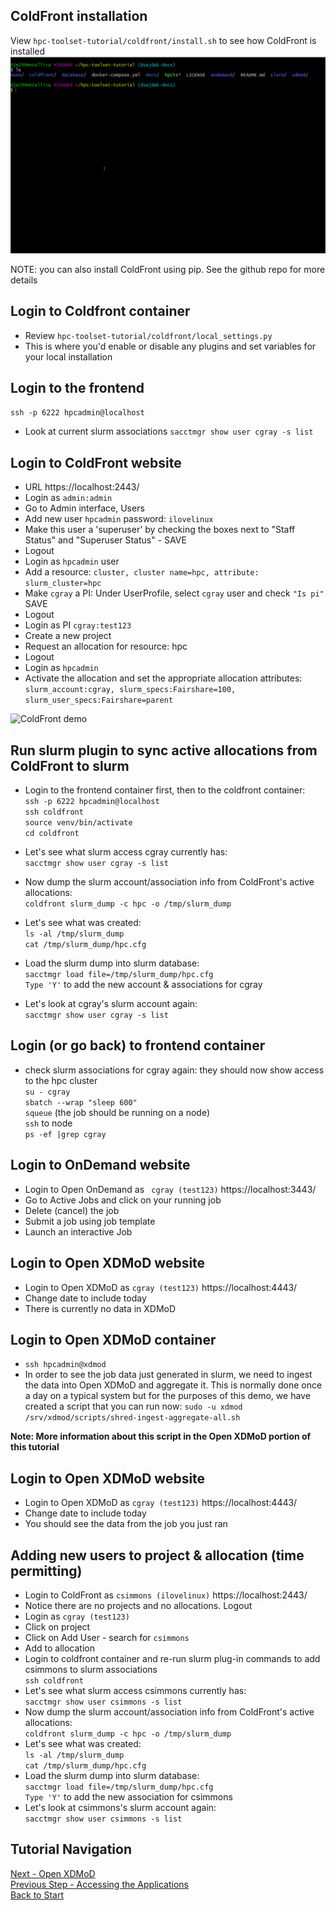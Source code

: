 ## ColdFront installation
View `hpc-toolset-tutorial/coldfront/install.sh` to see how ColdFront is installed
![ColdFront installation script](../docs/cf_install.gif)

NOTE: you can also install ColdFront using pip.  See the github repo for more details

## Login to Coldfront container
- Review `hpc-toolset-tutorial/coldfront/local_settings.py`
- This is where you'd enable or disable any plugins and set variables for your local installation

## Login to the frontend
`ssh -p 6222 hpcadmin@localhost`  
- Look at current slurm associations
`sacctmgr show user cgray -s list`

## Login to ColdFront website
- URL https://localhost:2443/
- Login as `admin:admin`
- Go to Admin interface, Users
- Add new user `hpcadmin` password: `ilovelinux`
- Make this user a 'superuser' by checking the boxes next to "Staff Status" and "Superuser Status" - SAVE
- Logout
- Login as `hpcadmin` user
- Add a resource: `cluster, cluster name=hpc, attribute: slurm_cluster=hpc`
- Make `cgray` a PI: Under UserProfile, select `cgray` user and check ``"Is pi"``  SAVE
- Logout
- Login as PI `cgray:test123`
- Create a new project
- Request an allocation for resource: hpc
- Logout
- Login as `hpcadmin`
- Activate the allocation and set the appropriate allocation attributes:  
`slurm_account:cgray, slurm_specs:Fairshare=100, slurm_user_specs:Fairshare=parent`

![ColdFront demo](../docs/cf_demo.gif)

## Run slurm plugin to sync active allocations from ColdFront to slurm
- Login to the frontend container first, then to the coldfront container:  
`ssh -p 6222 hpcadmin@localhost`  
`ssh coldfront`  
`source venv/bin/activate`  
`cd coldfront`  

- Let's see what slurm access cgray currently has:  
`sacctmgr show user cgray -s list`
- Now dump the slurm account/association info from ColdFront's active allocations:  
`coldfront slurm_dump -c hpc -o /tmp/slurm_dump`
- Let's see what was created:  
`ls -al /tmp/slurm_dump`  
`cat /tmp/slurm_dump/hpc.cfg`  
- Load the slurm dump into slurm database:  
`sacctmgr load file=/tmp/slurm_dump/hpc.cfg`  
`Type 'Y'` to add the new account & associations for cgray
- Let's look at cgray's slurm account again:  
`sacctmgr show user cgray -s list`



## Login (or go back) to frontend container
- check slurm associations for cgray again: they should now show access to the hpc cluster  
`su - cgray`  
`sbatch --wrap "sleep 600"`  
`squeue`  (the job should be running on a node)  
`ssh` to node  
`ps -ef |grep cgray`  

## Login to OnDemand website
- Login to Open OnDemand as ` cgray (test123)`  https://localhost:3443/
- Go to Active Jobs and click on your running job
- Delete (cancel) the job
- Submit a job using job template
- Launch an interactive Job

## Login to Open XDMoD website
- Login to Open XDMoD as `cgray (test123)`  https://localhost:4443/
- Change date to include today
- There is currently no data in XDMoD

## Login to Open XDMoD container
- `ssh hpcadmin@xdmod`
- In order to see the job data just generated in slurm, we need to ingest the data into Open XDMoD and aggregate it.  This is normally done once a day on a typical system but for the purposes of this demo, we have created a script that you can run now:
`sudo -u xdmod /srv/xdmod/scripts/shred-ingest-aggregate-all.sh`

**Note: More information about this script in the Open XDMoD portion of this tutorial**

## Login to Open XDMoD website
- Login to Open XDMoD as `cgray (test123)`  https://localhost:4443/
- Change date to include today
- You should see the data from the job you just ran

## Adding new users to project & allocation (time permitting)
- Login to ColdFront as `csimmons (ilovelinux)` https://localhost:2443/
- Notice there are no projects and no allocations.  Logout
- Login as `cgray (test123)`
- Click on project
- Click on Add User - search for `csimmons`
- Add to allocation
- Login to coldfront container and re-run slurm plug-in commands to add csimmons to slurm associations  
`ssh coldfront`
- Let's see what slurm access csimmons currently has:  
`sacctmgr show user csimmons -s list`
- Now dump the slurm account/association info from ColdFront's active allocations:  
`coldfront slurm_dump -c hpc -o /tmp/slurm_dump`
- Let's see what was created:  
`ls -al /tmp/slurm_dump`  
`cat /tmp/slurm_dump/hpc.cfg`  
- Load the slurm dump into slurm database:  
`sacctmgr load file=/tmp/slurm_dump/hpc.cfg`  
`Type 'Y'` to add the new association for csimmons
- Let's look at csimmons's slurm account again:  
`sacctmgr show user csimmons -s list`



## Tutorial Navigation
[Next - Open XDMoD](../xdmod/README.md)  
[Previous Step - Accessing the Applications](../docs/applications.md)  
[Back to Start](../README.md)

